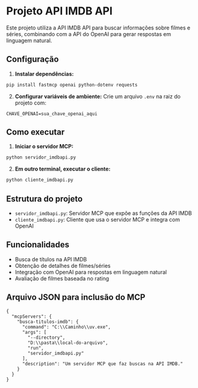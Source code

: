 # Projeto API IMDB API

Este projeto utiliza a API IMDB API para buscar informações sobre filmes e séries, combinando com a API do OpenAI para gerar respostas em linguagem natural.

## Configuração

1. **Instalar dependências:**
```bash
pip install fastmcp openai python-dotenv requests
```

2. **Configurar variáveis de ambiente:**
Crie um arquivo `.env` na raiz do projeto com:
```
CHAVE_OPENAI=sua_chave_openai_aqui
```

## Como executar

1. **Iniciar o servidor MCP:**
```bash
python servidor_imdbapi.py
```

2. **Em outro terminal, executar o cliente:**
```bash
python cliente_imdbapi.py
```

## Estrutura do projeto

- `servidor_imdbapi.py`: Servidor MCP que expõe as funções da API IMDB
- `cliente_imdbapi.py`: Cliente que usa o servidor MCP e integra com OpenAI

## Funcionalidades

- Busca de títulos na API IMDB
- Obtenção de detalhes de filmes/séries
- Integração com OpenAI para respostas em linguagem natural
- Avaliação de filmes baseada no rating 


## Arquivo JSON para inclusão do MCP
```
{
  "mcpServers": {
    "busca-titulos-imdb": {
      "command": "C:\\Caminho\\uv.exe",
      "args": [
        "--directory",
        "D:\\pasta\\local-do-arquivo",
        "run",
        "servidor_imdbapi.py"
      ],
      "description": "Um servidor MCP que faz buscas na API IMDB."
    }
  }
}
```